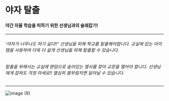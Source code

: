 # 야자 탈출 
#### 야간 자율 학습을 피하기 위한 선생님과의 술래잡기! 

---

###### '야자가 너무나도 하기 싫다!!' 선생님을 피해 학교를 탈출해야합니다. 교실에 있는 아이템을 사용하여 더욱 더 쉽게 선생님을 피해 탈출할 수 있습니다.  
###### 탈출을 위해서는 교실에 랜덤으로 숨어있는 열쇠를 찾아 교문을 열어야 합니다. 선생님에게 잡혀도 걱정 마세요!! 열심히 몸부림치면 달아날 수 있습니다.
---

![image (9)](https://user-images.githubusercontent.com/77601074/226492793-eeb245ea-de97-4d1d-981d-9403ed97c5b9.png)
